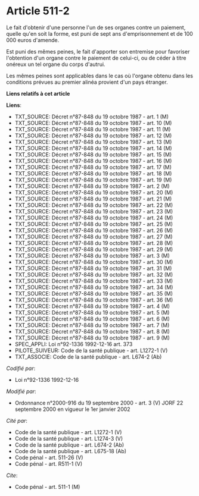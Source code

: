 # Article 511-2

Le fait d'obtenir d'une personne l'un de ses organes contre un paiement, quelle qu'en soit la forme, est puni de sept ans
d'emprisonnement et de 100 000 euros d'amende.

Est puni des mêmes peines, le fait d'apporter son entremise pour favoriser l'obtention d'un organe contre le paiement de
celui-ci, ou de céder à titre onéreux un tel organe du corps d'autrui.

Les mêmes peines sont applicables dans le cas où l'organe obtenu dans les conditions prévues au premier alinéa provient d'un
pays étranger.

**Liens relatifs à cet article**

**Liens**:

  - TXT_SOURCE: Décret n°87-848 du 19 octobre 1987 - art. 1 (M)
  - TXT_SOURCE: Décret n°87-848 du 19 octobre 1987 - art. 10 (M)
  - TXT_SOURCE: Décret n°87-848 du 19 octobre 1987 - art. 11 (M)
  - TXT_SOURCE: Décret n°87-848 du 19 octobre 1987 - art. 12 (M)
  - TXT_SOURCE: Décret n°87-848 du 19 octobre 1987 - art. 13 (M)
  - TXT_SOURCE: Décret n°87-848 du 19 octobre 1987 - art. 14 (M)
  - TXT_SOURCE: Décret n°87-848 du 19 octobre 1987 - art. 15 (M)
  - TXT_SOURCE: Décret n°87-848 du 19 octobre 1987 - art. 16 (M)
  - TXT_SOURCE: Décret n°87-848 du 19 octobre 1987 - art. 17 (M)
  - TXT_SOURCE: Décret n°87-848 du 19 octobre 1987 - art. 18 (M)
  - TXT_SOURCE: Décret n°87-848 du 19 octobre 1987 - art. 19 (M)
  - TXT_SOURCE: Décret n°87-848 du 19 octobre 1987 - art. 2 (M)
  - TXT_SOURCE: Décret n°87-848 du 19 octobre 1987 - art. 20 (M)
  - TXT_SOURCE: Décret n°87-848 du 19 octobre 1987 - art. 21 (M)
  - TXT_SOURCE: Décret n°87-848 du 19 octobre 1987 - art. 22 (M)
  - TXT_SOURCE: Décret n°87-848 du 19 octobre 1987 - art. 23 (M)
  - TXT_SOURCE: Décret n°87-848 du 19 octobre 1987 - art. 24 (M)
  - TXT_SOURCE: Décret n°87-848 du 19 octobre 1987 - art. 25 (M)
  - TXT_SOURCE: Décret n°87-848 du 19 octobre 1987 - art. 26 (M)
  - TXT_SOURCE: Décret n°87-848 du 19 octobre 1987 - art. 27 (M)
  - TXT_SOURCE: Décret n°87-848 du 19 octobre 1987 - art. 28 (M)
  - TXT_SOURCE: Décret n°87-848 du 19 octobre 1987 - art. 29 (M)
  - TXT_SOURCE: Décret n°87-848 du 19 octobre 1987 - art. 3 (M)
  - TXT_SOURCE: Décret n°87-848 du 19 octobre 1987 - art. 30 (M)
  - TXT_SOURCE: Décret n°87-848 du 19 octobre 1987 - art. 31 (M)
  - TXT_SOURCE: Décret n°87-848 du 19 octobre 1987 - art. 32 (M)
  - TXT_SOURCE: Décret n°87-848 du 19 octobre 1987 - art. 33 (M)
  - TXT_SOURCE: Décret n°87-848 du 19 octobre 1987 - art. 34 (M)
  - TXT_SOURCE: Décret n°87-848 du 19 octobre 1987 - art. 35 (M)
  - TXT_SOURCE: Décret n°87-848 du 19 octobre 1987 - art. 36 (M)
  - TXT_SOURCE: Décret n°87-848 du 19 octobre 1987 - art. 4 (M)
  - TXT_SOURCE: Décret n°87-848 du 19 octobre 1987 - art. 5 (M)
  - TXT_SOURCE: Décret n°87-848 du 19 octobre 1987 - art. 6 (M)
  - TXT_SOURCE: Décret n°87-848 du 19 octobre 1987 - art. 7 (M)
  - TXT_SOURCE: Décret n°87-848 du 19 octobre 1987 - art. 8 (M)
  - TXT_SOURCE: Décret n°87-848 du 19 octobre 1987 - art. 9 (M)
  - SPEC_APPLI: Loi n°92-1336 1992-12-16 art. 373
  - PILOTE_SUIVEUR: Code de la santé publique - art. L1272-1 (V)
  - TXT_ASSOCIE: Code de la santé publique - art. L674-2 (Ab)

_Codifié par_:

  - Loi n°92-1336 1992-12-16

_Modifié par_:

  - Ordonnance n°2000-916 du 19 septembre 2000 - art. 3 (V) JORF 22 septembre 2000 en vigueur le 1er janvier 2002

_Cité par_:

  - Code de la santé publique - art. L1272-1 (V)
  - Code de la santé publique - art. L1274-3 (V)
  - Code de la santé publique - art. L674-2 (Ab)
  - Code de la santé publique - art. L675-18 (Ab)
  - Code pénal - art. 511-26 (V)
  - Code pénal - art. R511-1 (V)

_Cite_:

  - Code pénal - art. 511-1 (M)
